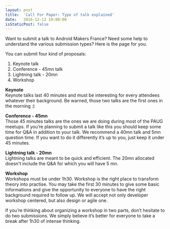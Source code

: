 ```yaml
---
layout: post
title:  'Call For Paper: Type of talk explained'
date:   2016-12-12 19:00:00
isStaticPost: false
---
```

Want to submit a talk to Android Makers France? Need some help to understand the various submission types? Here is the page for you.


You can submit four kind of proposals:<br />
 1. Keynote talk<br />
 2. Conference - 45mn talk<br />
 3. Lightning talk - 20mn<br />
 4. Workshop<br />


**Keynote**<br />
Keynote talks last 40 minutes and must be interesting for every attendees whatever their background. Be warned, those two talks are the first ones in the morning :)

**Conference - 45mn**<br />
Those 45 minutes talks are the ones we are doing during most of the PAUG meetups. If you’re planning to submit a talk like this you should keep some time for Q&A in addition to your talk. We recommend a 40mn talk and 5mn question time. If you want to do it differently it’s up to you, just keep it under 45 minutes.

**Lightning talk - 20mn**<br />
Lightning talks are meant to be quick and efficient. The 20mn allocated doesn't include the Q&A for which you will have 5 mn.

**Workshop**<br />
Workshops must be under 1h30. Workshop is the right place to transform theory into practise. You may take the first 30 minutes to give some basic informations and give the opportunity to everyone to have the right background required to follow up. We will accept not only developer workshop centered, but also design or agile one.

If you’re thinking about organizing a workshop in two parts, don’t hesitate to do two submissions. We simply believe it’s better for everyone to take a break after 1h30 of intense thinking.
